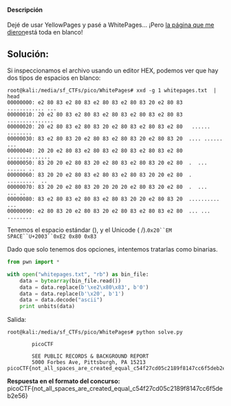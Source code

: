 #### Descripción

Dejé de usar YellowPages y pasé a WhitePages... ¡Pero [la página que me dieron](https://jupiter.challenges.picoctf.org/static/74274b96fe966126a1953c80762af80d/whitepages.txt)está toda en blanco!

## Solución:
Si inspeccionamos el archivo usando un editor HEX, podemos ver que hay dos tipos de espacios en blanco:

```shell
root@kali:/media/sf_CTFs/pico/WhitePages# xxd -g 1 whitepages.txt  | head
00000000: e2 80 83 e2 80 83 e2 80 83 e2 80 83 20 e2 80 83  ............ ...
00000010: 20 e2 80 83 e2 80 83 e2 80 83 e2 80 83 e2 80 83   ...............
00000020: 20 e2 80 83 e2 80 83 20 e2 80 83 e2 80 83 e2 80   ...... ........
00000030: 83 e2 80 83 20 e2 80 83 e2 80 83 20 e2 80 83 20  .... ...... ...
00000040: 20 20 e2 80 83 e2 80 83 e2 80 83 e2 80 83 e2 80    ..............
00000050: 83 20 20 e2 80 83 20 e2 80 83 e2 80 83 20 e2 80  .  ... ...... ..
00000060: 83 20 20 e2 80 83 e2 80 83 e2 80 83 20 20 e2 80  .  .........  ..
00000070: 83 20 20 e2 80 83 20 20 20 20 e2 80 83 20 e2 80  .  ...    ... ..
00000080: 83 e2 80 83 e2 80 83 e2 80 83 20 20 e2 80 83 20  ..........  ...
00000090: e2 80 83 20 e2 80 83 20 e2 80 83 e2 80 83 e2 80  ... ... ........
```

Tenemos el espacio estándar (), y el Unicode ( /).`0x20``EM SPACE``U+2003``0xE2 0x80 0x83`

Dado que solo tenemos dos opciones, intentemos tratarlas como binarias.

```python
from pwn import *

with open("whitepages.txt", "rb") as bin_file:
    data = bytearray(bin_file.read()) 
    data = data.replace(b'\xe2\x80\x83', b'0')
    data = data.replace(b'\x20', b'1')
    data = data.decode("ascii")
    print unbits(data)
```

Salida:

```shell
root@kali:/media/sf_CTFs/pico/WhitePages# python solve.py

        picoCTF

        SEE PUBLIC RECORDS & BACKGROUND REPORT
        5000 Forbes Ave, Pittsburgh, PA 15213
picoCTF{not_all_spaces_are_created_equal_c54f27cd05c2189f8147cc6f5deb2e56}
```
**Respuesta en el formato del concurso:**
picoCTF{not_all_spaces_are_created_equal_c54f27cd05c2189f8147cc6f5deb2e56}